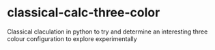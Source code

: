 # classical-calc-three-color
Classical claculation in python to try and determine an interesting three colour configuration to explore experimentally
